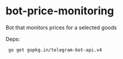 # bot-price-monitoring
Bot that monitors prices for a selected goods

Deps:

```
 go get gopkg.in/telegram-bot-api.v4
```

